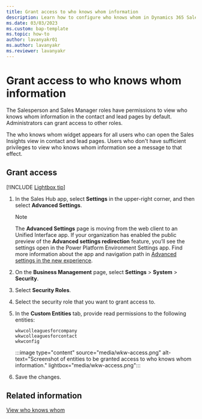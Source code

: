 ```yaml
---
title: Grant access to who knows whom information
description: Learn how to configure who knows whom in Dynamics 365 Sales to help sellers quickly identify colleagues who can introduce them to leads or contacts.
ms.date: 03/03/2023
ms.custom: bap-template
ms.topic: how-to
author: lavanyakr01
ms.author: lavanyakr
ms.reviewer: lavanyakr
---
```


# Grant access to who knows whom information

The Salesperson and Sales Manager roles have permissions to view who knows whom information in the contact and lead pages by default. Administrators can grant access to other roles.  

The who knows whom widget appears for all users who can open the Sales Insights view in contact and lead pages. Users who don't have sufficient privileges to view who knows whom information see a message to that effect.  

## Grant access

[!INCLUDE [Lightbox tip](~/../shared-content/shared/lightbox-tip.md)]

1. In the Sales Hub app, select **Settings** in the upper-right corner, and then select **Advanced Settings**.
   > [!NOTE]
   > The **Advanced Settings** page is moving from the web client to an Unified Interface app. If your organization has enabled the public preview of the **Advanced settings redirection** feature, you’ll see the settings open in the Power Platform Environment Settings app. Find more information about the app and navigation path in [Advanced settings in the new experience](advanced-settings-new-experience.md).
1. On the **Business Management** page, select **Settings** > **System** > **Security**.
1. Select **Security Roles**.
1. Select the security role that you want to grant access to.
1. In the **Custom Entities** tab, provide read permissions to the following entities:

   ```wkwcolleaguesforcompany```  
   ```wkwcolleaguesforcontact```  
   ```wkwconfig```  

    :::image type="content" source="media/wkw-access.png" alt-text="Screenshot of entities to be granted access to who knows whom information." lightbox="media/wkw-access.png":::

1. Save the changes.

## Related information

[View who knows whom](who-knows-whom.md#view-who-knows-whom)

